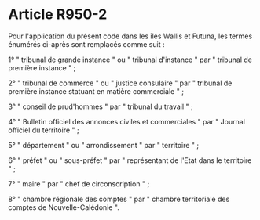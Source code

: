 # Article R950-2

Pour l'application du présent code dans les îles Wallis et Futuna, les termes énumérés ci-après sont remplacés comme suit :

1° " tribunal de grande instance " ou " tribunal d'instance " par " tribunal de première instance " ;

2° " tribunal de commerce " ou " justice consulaire " par " tribunal de première instance statuant en matière commerciale " ;

3° " conseil de prud'hommes " par " tribunal du travail " ;

4° " Bulletin officiel des annonces civiles et commerciales " par " Journal officiel du territoire " ;

5° " département " ou " arrondissement " par " territoire " ;

6° " préfet " ou " sous-préfet " par " représentant de l'Etat dans le territoire " ;

7° " maire " par " chef de circonscription " ;

8° " chambre régionale des comptes " par " chambre territoriale des comptes de Nouvelle-Calédonie ".
